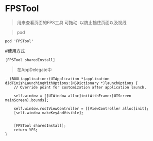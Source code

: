 # FPSTool
>用来查看页面的FPS工具
可拖动: 以防止挡住页面以及视线

>pod 

```
pod 'FPSTool'
```

#使用方式
```
[FPSTool sharedInstall]
```

>在AppDelegate中

```
- (BOOL)application:(UIApplication *)application didFinishLaunchingWithOptions:(NSDictionary *)launchOptions {
    // Override point for customization after application launch.
    
    self.window = [[UIWindow alloc]initWithFrame:[UIScreen mainScreen].bounds];
    
    self.window.rootViewController = [[ViewController alloc]init];
    [self.window makeKeyAndVisible];
    
    
    [FPSTool sharedInstall];
    return YES;
}
```
